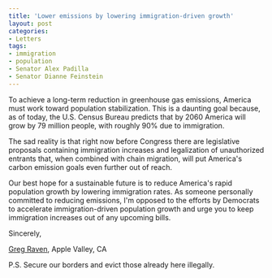 ```yaml
---
title: 'Lower emissions by lowering immigration-driven growth'
layout: post
categories:
- Letters
tags:
- immigration
- population
- Senator Alex Padilla
- Senator Dianne Feinstein
---
```


To achieve a long-term reduction in greenhouse gas emissions, America must work toward population stabilization. This is a daunting goal because, as of today, the U.S. Census Bureau predicts that by 2060 America will grow by 79 million people, with roughly 90% due to immigration.

The sad reality is that right now before Congress there are legislative proposals containing immigration increases and legalization of unauthorized entrants that, when combined with chain migration, will put America's carbon emission goals even further out of reach.

Our best hope for a sustainable future is to reduce America's rapid population growth by lowering immigration rates. As someone personally committed to reducing emissions, I'm opposed to the efforts by Democrats to accelerate immigration-driven population growth and urge you to keep immigration increases out of any upcoming bills.

Sincerely,

[Greg Raven](https://www.gregraven.org/), Apple Valley, CA

P.S. Secure our borders and evict those already here illegally.